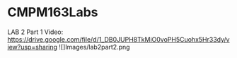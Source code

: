 # CMPM163Labs
LAB 2
Part 1 Video: https://drive.google.com/file/d/1_DB0JUPH8TkMiO0voPH5Cuohx5Hr33dy/view?usp=sharing
![]Images/lab2part2.png
